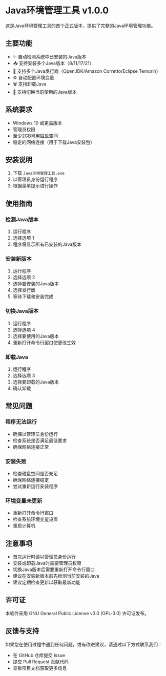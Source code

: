 # Java环境管理工具 v1.0.0

这是Java环境管理工具的首个正式版本，提供了完整的Java环境管理功能。

## 主要功能

- ✨ 自动检测系统中已安装的Java版本
- 📥 支持安装多个Java版本（8/11/17/21）
- 🔄 支持多个Java发行商（OpenJDK/Amazon Corretto/Eclipse Temurin）
- ⚙️ 自动配置环境变量
- 🗑️ 支持卸载Java
- 🔄 支持切换当前使用的Java版本

## 系统要求

- Windows 10 或更高版本
- 管理员权限
- 至少2GB可用磁盘空间
- 稳定的网络连接（用于下载Java安装包）

## 安装说明

1. 下载 `Java环境管理工具.exe`
2. 以管理员身份运行程序
3. 根据菜单提示进行操作

## 使用指南

### 检测Java版本
1. 运行程序
2. 选择选项 1
3. 程序将显示所有已安装的Java版本

### 安装新版本
1. 运行程序
2. 选择选项 2
3. 选择要安装的Java版本
4. 选择发行商
5. 等待下载和安装完成

### 切换Java版本
1. 运行程序
2. 选择选项 4
3. 选择要使用的Java版本
4. 重新打开命令行窗口使更改生效

### 卸载Java
1. 运行程序
2. 选择选项 3
3. 选择要卸载的Java版本
4. 确认卸载

## 常见问题

### 程序无法运行
- 确保以管理员身份运行
- 检查系统是否满足最低要求
- 确保网络连接正常

### 安装失败
- 检查磁盘空间是否充足
- 确保网络连接稳定
- 尝试重新运行安装程序

### 环境变量未更新
- 重新打开命令行窗口
- 检查系统环境变量设置
- 重启计算机

## 注意事项

- 首次运行时请以管理员身份运行
- 安装或卸载Java时需要管理员权限
- 切换Java版本后需要重新打开命令行窗口
- 建议在安装新版本前先检测当前安装的Java
- 建议定期检查更新以获取最新功能

## 许可证

本软件采用 GNU General Public License v3.0 (GPL-3.0) 许可证发布。

## 反馈与支持

如果您在使用过程中遇到任何问题，或有改进建议，请通过以下方式联系我们：
- 在 GitHub 仓库提交 Issue
- 提交 Pull Request 贡献代码
- 查看项目文档获取更多信息 